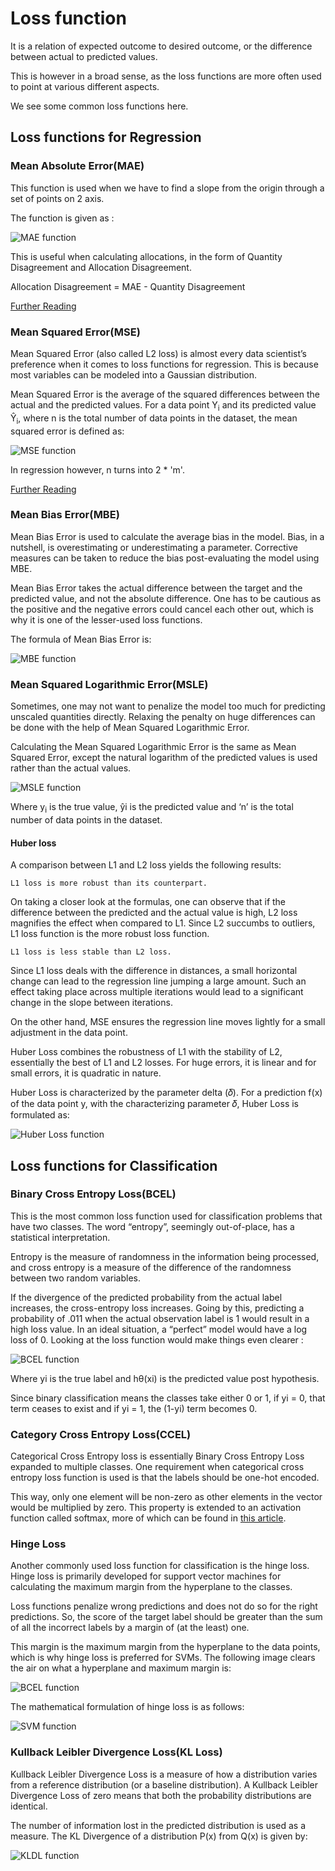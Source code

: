 # Loss function

It is a relation of expected outcome to desired outcome,
or the difference between actual to predicted values.

This is however in a broad sense, as the loss functions are more often
used to point at various different aspects.

We see some common loss functions here.

## Loss functions for Regression
### Mean Absolute Error(MAE)

This function is used when we have to find a slope from the origin through a set of points on 2 axis.

The function is given as  :

<!-- <img src="MAE.PNG" alt="MAE function" width="1pt" style="width:1pt"/> -->

![MAE function](./MAE.png)

This is useful when calculating allocations, in the form of
Quantity Disagreement and Allocation Disagreement.

Allocation Disagreement = MAE - Quantity Disagreement

[Further Reading](https://en.wikipedia.org/wiki/Mean_absolute_error)

### Mean Squared Error(MSE)
Mean Squared Error (also called L2 loss) is almost every data scientist’s preference when it comes to loss functions for regression. This is because most variables can be modeled into a Gaussian distribution.

Mean Squared Error is the average of the squared differences between the actual and the predicted values. For a data point Y<sub>i</sub> and its predicted value Ŷ<sub>i</sub>, where n is the total number of data points in the dataset, the mean squared error is defined as:

![MSE function](./MSE.png)

In regression however, n turns into 2 * 'm'.

[Further Reading](https://en.wikipedia.org/wiki/Mean_squared_error)

### Mean Bias Error(MBE)

Mean Bias Error is used to calculate the average bias in the model. Bias, in a nutshell, is overestimating or underestimating a parameter. Corrective measures can be taken to reduce the bias post-evaluating the model using MBE.

Mean Bias Error takes the actual difference between the target and the predicted value, and not the absolute difference. One has to be cautious as the positive and the negative errors could cancel each other out, which is why it is one of the lesser-used loss functions.

The formula of Mean Bias Error is:

![MBE function](./MBE.png)


### Mean Squared Logarithmic Error(MSLE)

Sometimes, one may not want to penalize the model too much for predicting unscaled quantities directly. Relaxing the penalty on huge differences can be done with the help of Mean Squared Logarithmic Error.

Calculating the Mean Squared Logarithmic Error is the same as Mean Squared Error, except the natural logarithm of the predicted values is used rather than the actual values.

![MSLE function](./MSLE.png)

Where y<sub>i</sub> is the true value, ŷ<sub></sub>i is the predicted value and ‘n’ is the total number of data points in the dataset.

#### Huber loss

A comparison between L1 and L2 loss yields the following results:

    L1 loss is more robust than its counterpart.

On taking a closer look at the formulas, one can observe that if the difference between the predicted and the actual value is high, L2 loss magnifies the effect when compared to L1. Since L2 succumbs to outliers, L1 loss function is the more robust loss function.

    L1 loss is less stable than L2 loss.

Since L1 loss deals with the difference in distances, a small horizontal change can lead to the regression line jumping a large amount. Such an effect taking place across multiple iterations would lead to a significant change in the slope between iterations.

On the other hand, MSE ensures the regression line moves lightly for a small adjustment in the data point.

Huber Loss combines the robustness of L1 with the stability of L2, essentially the best of L1 and L2 losses. For huge errors, it is linear and for small errors, it is quadratic in nature.

Huber Loss is characterized by the parameter delta (𝛿). For a prediction f(x) of the data point y, with the characterizing parameter 𝛿, Huber Loss is formulated as:


![Huber Loss function](./huber-loss.PNG)

## Loss functions for Classification

### Binary Cross Entropy Loss(BCEL)

This is the most common loss function used for classification problems that have two classes. The word “entropy”, seemingly out-of-place, has a statistical interpretation.

Entropy is the measure of randomness in the information being processed, and cross entropy is a measure of the difference of the randomness between two random variables.

If the divergence of the predicted probability from the actual label increases, the cross-entropy loss increases. Going by this, predicting a probability of .011 when the actual observation label is 1 would result in a high loss value. In an ideal situation, a “perfect” model would have a log loss of 0. Looking at the loss function would make things even clearer :

![BCEL function](./BCEL.png)

Where yi is the true label and hθ(xi) is the predicted value post hypothesis.

Since binary classification means the classes take either 0 or 1, if yi = 0, that term ceases to exist and if yi = 1, the (1-yi) term becomes 0.

### Category Cross Entropy Loss(CCEL)

Categorical Cross Entropy loss is essentially Binary Cross Entropy Loss expanded to multiple classes. One requirement when categorical cross entropy loss function is used is that the labels should be one-hot encoded.

This way, only one element will be non-zero as other elements in the vector would be multiplied by zero. This property is extended to an activation function called softmax, more of which can be found in [this article](https://www.section.io/engineering-education/activation-functions/).

### Hinge Loss

Another commonly used loss function for classification is the hinge loss. Hinge loss is primarily developed for support vector machines for calculating the maximum margin from the hyperplane to the classes.

Loss functions penalize wrong predictions and does not do so for the right predictions. So, the score of the target label should be greater than the sum of all the incorrect labels by a margin of (at the least) one.

This margin is the maximum margin from the hyperplane to the data points, which is why hinge loss is preferred for SVMs. The following image clears the air on what a hyperplane and maximum margin is:

![BCEL function](./svm.png)

The mathematical formulation of hinge loss is as follows:

![SVM function](./svm.png)

### Kullback Leibler Divergence Loss(KL Loss)

Kullback Leibler Divergence Loss is a measure of how a distribution varies from a reference distribution (or a baseline distribution). A Kullback Leibler Divergence Loss of zero means that both the probability distributions are identical.

The number of information lost in the predicted distribution is used as a measure. The KL Divergence of a distribution P(x) from Q(x) is given by:

![KLDL function](./kl-divergence-loss.png)

